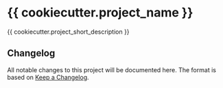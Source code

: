# {{ cookiecutter.project_name }}

{{ cookiecutter.project_short_description }}

## Changelog

All notable changes to this project will be documented here. The format is based on [Keep a Changelog](https://keepachangelog.com/en/1.0.0/).
